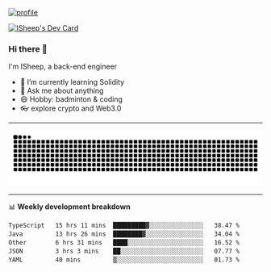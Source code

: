 [![profile](https://user-images.githubusercontent.com/54968314/208005045-e4b42f3b-833d-4242-bfcc-e764865553a2.svg)](https://www.calligrapher.ai/)

<a href="https://app.daily.dev/linziyang1106"><img src="https://api.daily.dev/devcards/v2/i4Spwx5Skx5FpTqWcwoit.png?r=kgx&type=wide" width="652" alt="ISheep's Dev Card"/></a>

### Hi there 🐏

I'm ISheep, a back-end engineer

- 🔭 I’m currently learning Solidity
- 💬 Ask me about anything
- 😄 Hobby: badminton & coding
- 👓 explore crypto and Web3.0

-------

![](https://raw.githubusercontent.com/ISheepp/ISheepp/output/github-contribution-grid-snake.svg)

-------

📊 **Weekly development breakdown**
<!--START_SECTION:waka-->

```txt
TypeScript   15 hrs 11 mins  █████████▓░░░░░░░░░░░░░░░   38.47 %
Java         13 hrs 26 mins  ████████▓░░░░░░░░░░░░░░░░   34.04 %
Other        6 hrs 31 mins   ████░░░░░░░░░░░░░░░░░░░░░   16.52 %
JSON         3 hrs 3 mins    ██░░░░░░░░░░░░░░░░░░░░░░░   07.77 %
YAML         40 mins         ▒░░░░░░░░░░░░░░░░░░░░░░░░   01.73 %
```

<!--END_SECTION:waka-->
